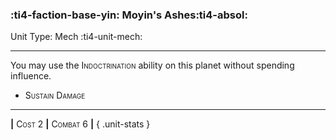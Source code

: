 ### :ti4-faction-base-yin: **Moyin's Ashes**:ti4-absol:

Unit Type: Mech :ti4-unit-mech:

---

You may use the <span style="font-variant:small-caps;">Indoctrination</span> ability on this planet without spending influence.

* <span style="font-variant:small-caps;">Sustain Damage</span> 

---

__|__ <span style="font-variant:small-caps;">Cost 2</span> __|__ <span style="font-variant:small-caps;">Combat 6</span> __|__
{ .unit-stats }
